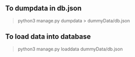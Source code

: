 ## To dumpdata in db.json 
> python3 manage.py dumpdata > dummyData/db.json

## To load data into database
> python3 manage.py loaddata dummyData/db.json